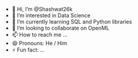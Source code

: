 - 👋 Hi, I’m @Shashwat26k
- 👀 I’m interested in Data Science
- 🌱 I’m currently learning SQL and Python libraries
- 💞️ I’m looking to collaborate on OpenML
- 📫 How to reach me ...
- 😄 Pronouns: He / Him
- ⚡ Fun fact: ...

<!---
Shashwat26k/Shashwat26k is a ✨ special ✨ repository because its `README.md` (this file) appears on your GitHub profile.
You can click the Preview link to take a look at your changes.
--->
